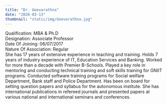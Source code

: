 ```yaml
---
title: "Dr. Geevarathna"
date: "2020-03-13"
thumbnail: "static/img/Geevarathna.jpg"
---
```


Qualification: MBA & Ph.D  
Designation: Associate Professor  
Date Of Joining: 06/07/2017  
Nature Of Association: Regular  
She has 17 years of extensive experience in teaching and training. Holds 7 years of industry experience of IT, Education Services and Banking. Worked for more than a decade with Premier B-Schools. Played a key role in mentoring and conducting technical training and soft skills training for GNIIT programs. Conducted software training programs for Social welfare Department, Bank staff and Police Department. Has been on board for setting question papers and syllabus for the autonomous institute. She has international publications in refereed journals and presented papers at various national and international seminars and conferences.
